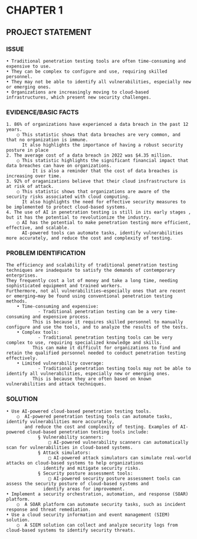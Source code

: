 # CHAPTER 1
## PROJECT STATEMENT

### ISSUE
	• Traditional penetration testing tools are often time-consuming and expensive to use.
	• They can be complex to configure and use, requiring skilled personnel.
	• They may not be able to identify all vulnerabilities, especially new or emerging ones.
	• Organizations are increasingly moving to cloud-based infrastructures, which present new security challenges.

### EVIDENCE/BASIC FACTS
	1. 86% of organizations have experienced a data breach in the past 12 years.
		○ This statistic shows that data breaches are very common, and that no organization is immune. 
  		  It also highlights the importance of having a robust security posture in place
	2. The average cost of a data breach in 2022 was $4.35 million.
		○ This statistic highlights the significant financial impact that data breaches can have on organizations.
           	  It is also a reminder that the cost of data breaches is increasing over time.
	3. 92% of oraganizations believe that their cloud insfrastructure is at risk of attack.
		○ This statistic shows that organizations are aware of the security risks associated with cloud computing. 
  	  	  It also highlights the need for effective security measures to be implemented to protect cloud-based systems.
	4. The use of AI in penetration testing is still in its early stages , but it has the potential to revolutionize the industry.
		○ AI has the potential to make penetration testing more efficient, effective, and scalable. 
  		  AI-powered tools can automate tasks, identify vulnerabilities more accurately, and reduce the cost and complexity of testing.
	
### PROBLEM IDENTIFICATION
	The efficiency and scalability of traditional penetration testing techniques are inadequate to satisfy the demands of contemporary enterprises. 
 	They frequently cost a lot of money and take a long time, needing sophisticated equipment and trained workers. 
  	Furthermore, not all vulnerabilities—especially ones that are recent or emerging—may be found using conventional penetration testing methods.
		• Time-consuming and expensive: 
	     		- Traditional penetration testing can be a very time-consuming and expensive process. 
			  This is because it requires skilled personnel to manually configure and use the tools, and to analyze the results of the tests.
		• Complex tools: 
	       		- Traditional penetration testing tools can be very complex to use, requiring specialized knowledge and skills. 
	  		  This can make it difficult for organizations to find and retain the qualified personnel needed to conduct penetration testing effectively.
		• Limited vulnerability coverage: 
	       		- Traditional penetration testing tools may not be able to identify all vulnerabilities, especially new or emerging ones. 
	  		  This is because they are often based on known vulnerabilities and attack techniques.


### SOLUTION
	• Use AI-powered cloud-based penetration testing tools.
		○  AI-powered penetration testing tools can automate tasks, identify vulnerabilities more accurately, 
  		   and reduce the cost and complexity of testing. Examples of AI-powered cloud-based penetration testing tools include:
	    		§ Vulnerability scanners: 
	    			□ AI-powered vulnerability scanners can automatically scan for vulnerabilities in cloud-based systems.
	    		§ Attack simulators: 
	    			□ AI-powered attack simulators can simulate real-world attacks on cloud-based systems to help organizations 
				  identify and mitigate security risks.
	       		§ Security posture assessment tools: 
	    			□ AI-powered security posture assessment tools can assess the security posture of cloud-based systems and 
				  identify areas for improvement.
	• Implement a security orchestration, automation, and response (SOAR) platform.
		○  A SOAR platform can automate security tasks, such as incident response and threat remediation.
	• Use a cloud security information and event management (SIEM) solution.
		○  A SIEM solution can collect and analyze security logs from cloud-based systems to identify security threats.
